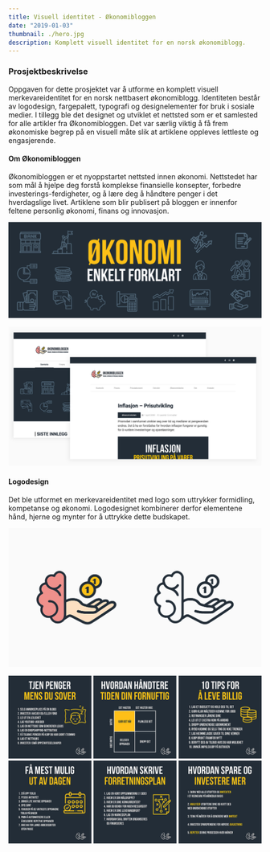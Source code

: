 ```yaml
---
title: Visuell identitet - Økonomibloggen
date: "2019-01-03"
thumbnail: ./hero.jpg
description: Komplett visuell identitet for en norsk økonomiblogg.
---
```


### Prosjektbeskrivelse

Oppgaven for dette prosjektet var å utforme en komplett visuell merkevareidentitet for en norsk nettbasert økonomiblogg. Identiteten består av logodesign, fargepalett, typografi og designelementer for bruk i sosiale medier. I tillegg ble det designet og utviklet et nettsted som er et samlested for alle artikler fra Økonomibloggen. Det var særlig viktig å få frem økonomiske begrep på en visuell måte slik at artiklene oppleves lettleste og engasjerende.

#### Om Økonomibloggen

Økonomibloggen er et nyoppstartet nettsted innen økonomi. Nettstedet har som mål å hjelpe deg forstå komplekse finansielle konsepter, forbedre investerings-ferdigheter, og å lære deg å håndtere penger i det hverdagslige livet. Artiklene som blir publisert på bloggen er innenfor feltene personlig økonomi, finans og innovasjon.

<div class="kg-card kg-image-card kg-width-full">

![Økonomibloggen](./cover.jpg)

</div>

<div class="kg-card kg-image-card kg-width-full">

![Økonomibloggen](./nettside.jpg)

</div>


#### Logodesign

Det ble utformet en merkevareidentitet med logo som uttrykker formidling, kompetanse og økonomi. Logodesignet kombinerer derfor elementene hånd, hjerne og mynter for å uttrykke dette budskapet.


![Økonomibloggen](./logodesign.jpg)



<div class="kg-card kg-image-card kg-width-full">

![Oakpi](./mix.jpg)

</div>
